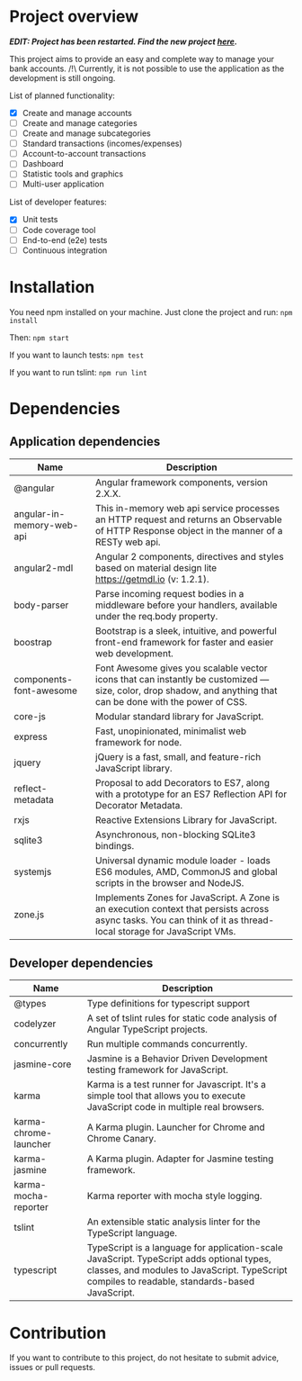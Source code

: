 # Project overview

***EDIT: Project has been restarted. Find the new project [here](https://github.com/DavidLevayer/countable).***

This project aims to provide an easy and complete way to manage your bank accounts.
/!\ Currently, it is not possible to use the application as the development is still ongoing.

List of planned functionality:
- [x] Create and manage accounts
- [ ] Create and manage categories
- [ ] Create and manage subcategories
- [ ] Standard transactions (incomes/expenses)
- [ ] Account-to-account transactions
- [ ] Dashboard
- [ ] Statistic tools and graphics
- [ ] Multi-user application

List of developer features:
- [x] Unit tests
- [ ] Code coverage tool
- [ ] End-to-end (e2e) tests
- [ ] Continuous integration

# Installation

You need npm installed on your machine. Just clone the project and run:
```npm install```

Then:
```npm start```

If you want to launch tests:
```npm test```

If you want to run tslint:
```npm run lint```

# Dependencies

## Application dependencies

Name | Description
------------ | -------------
@angular | Angular framework components, version 2.X.X.
angular-in-memory-web-api | This in-memory web api service processes an HTTP request and returns an Observable of HTTP Response object in the manner of a RESTy web api.
angular2-mdl | Angular 2 components, directives and styles based on material design lite https://getmdl.io (v: 1.2.1).
body-parser | Parse incoming request bodies in a middleware before your handlers, available under the req.body property.
boostrap | Bootstrap is a sleek, intuitive, and powerful front-end framework for faster and easier web development.
components-font-awesome |  Font Awesome gives you scalable vector icons that can instantly be customized — size, color, drop shadow, and anything that can be done with the power of CSS.
core-js | Modular standard library for JavaScript.
express | Fast, unopinionated, minimalist web framework for node.
jquery | jQuery is a fast, small, and feature-rich JavaScript library.
reflect-metadata | Proposal to add Decorators to ES7, along with a prototype for an ES7 Reflection API for Decorator Metadata.
rxjs | Reactive Extensions Library for JavaScript. 
sqlite3 | Asynchronous, non-blocking SQLite3 bindings.
systemjs | Universal dynamic module loader - loads ES6 modules, AMD, CommonJS and global scripts in the browser and NodeJS.
zone.js | Implements Zones for JavaScript. A Zone is an execution context that persists across async tasks. You can think of it as thread-local storage for JavaScript VMs.

## Developer dependencies

Name | Description
------------ | -------------
@types | Type definitions for typescript support
codelyzer | A set of tslint rules for static code analysis of Angular TypeScript projects.
concurrently | Run multiple commands concurrently.
jasmine-core | Jasmine is a Behavior Driven Development testing framework for JavaScript.
karma | Karma is a test runner for Javascript. It's a simple tool that allows you to execute JavaScript code in multiple real browsers.
karma-chrome-launcher | A Karma plugin. Launcher for Chrome and Chrome Canary.
karma-jasmine | A Karma plugin. Adapter for Jasmine testing framework.
karma-mocha-reporter | Karma reporter with mocha style logging.
tslint | An extensible static analysis linter for the TypeScript language.
typescript | TypeScript is a language for application-scale JavaScript. TypeScript adds optional types, classes, and modules to JavaScript. TypeScript compiles to readable, standards-based JavaScript. 

# Contribution

If you want to contribute to this project, do not hesitate to submit advice, issues or pull requests.
